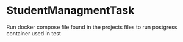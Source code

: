 # StudentManagmentTask

Run docker compose file found in the projects files to run postgress container used in test
